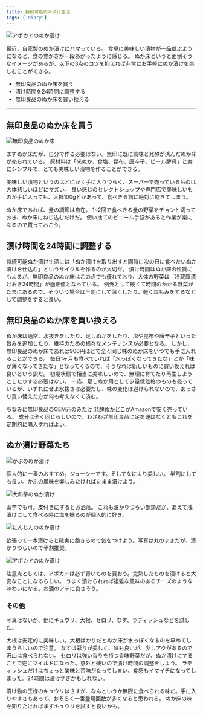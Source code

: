 ```yaml
---
title: 持続可能ぬか漬け生活
tags: ['diary']
---
```


![アボカドのぬか漬け](https://cdn-ak.f.st-hatena.com/images/fotolife/h/hachipochi/20211229/20211229120051.jpg "アボカドのぬか漬け")

最近、自家製のぬか漬けにハマっている。
食卓に美味しい漬物が一品並ぶようになると、食の豊かさが一段あがったように感じる。
ぬか床というと面倒そうなイメージがあるが、以下の3点のコツを抑えれば非常にお手軽にぬか漬けを楽しむことができる。

- 無印良品のぬか床を買う
- 漬け時間を24時間に調整する
- 無印良品のぬか床を買い換える

***

## 無印良品のぬか床を買う

![無印良品のぬか床](https://cdn-ak.f.st-hatena.com/images/fotolife/h/hachipochi/20211229/20211229120118.jpg "ジップ付きのパックに入っており、そのまま運用できる")

まずぬか床だが、自分で作る必要はない。無印に既に調味と発酵が済んだぬか床が売られている。
原材料は「米ぬか、食塩、昆布、唐辛子、ビール酵母」と実にシンプルで、とても美味しい漬物を作ることができる。

美味しい漬物というのはとにかく手に入りづらく、スーパーで売っているものは大体悲しいほどにマズい。
良い感じのセレクトショップや専門店で美味しいものが手に入っても、大抵100gとかあって、食べきる前に絶対に飽きてしまう。

ぬか床であれば、量の調節は自在。
1~2回で食べきる量の野菜をチョンと切っておき、ぬか床にねじ込むだけだ。
使い捨てのビニール手袋があると作業が楽になるので買っておこう。

## 漬け時間を24時間に調整する

持続可能ぬか漬け生活には「ぬか漬けを取り出すと同時に次の日に食べたいぬか漬けを仕込む」というサイクルを作るのが大切だ。
漬け時間はぬか床の性質にもよるが、無印良品のぬか床はこの点でも優れており、大体の野菜は「冷蔵庫漬けおき24時間」が適正値となっている。
例外として硬くて時間のかかる野菜がたまにあるので、そういう場合は半割にして薄くしたり、軽く塩もみをするなどして調整をすると良い。

## 無印良品のぬか床を買い換える

ぬか床は通常、水抜きをしたり、足しぬかをしたり、塩や昆布や唐辛子といった旨みを追加したり、維持のための様々なメンテナンスが必要となる。
しかし、無印良品のぬか床であれば900円ほどで全く同じ味のぬか床をいつでも手に入れることができる。
毎日1ヶ月も食べていれば「水っぽくなってきたな」とか「味が薄くなってきたな」となってくるので、そうなれば新しいものに買い換えれば良いという訳だ。
初期状態で相当に美味しいので、無理に育てたり再生しようとしたりする必要はない。
一応、足しぬか用として少量低価格のものも売っているが、いずれにせよ水抜きは必要だし、味の変化は避けられないので、あっさり買い替えた方が何も考えなくて済む。

ちなみに無印良品のOEM元の[みたけ 発酵ぬかどこ](https://www.amazon.co.jp/d/B003STECK4)がAmazonで安く売っている。
成分は全く同じらしいので、わざわざ無印良品に足を運ばなくともこれを定期的に購入すればよい。

## ぬか漬け野菜たち

![かぶのぬか漬け](https://cdn-ak.f.st-hatena.com/images/fotolife/h/hachipochi/20211229/20211229120059.jpg "かぶのぬか漬け")

個人的に一番のおすすめ。ジューシーです。そしてなにより美しい。
半割にしても良い。かぶの風味を楽しみたければ丸まま漬けよう。

![大和芋のぬか漬け](https://cdn-ak.f.st-hatena.com/images/fotolife/h/hachipochi/20211229/20211229120734.jpg "大和芋のぬか漬け")

山芋でも可。皮付きにするとお洒落。
これも漬かりづらい部類だが、あえて浅漬けにして食べる時に塩を振るのが個人的に好き。

![にんじんのぬか漬け](https://cdn-ak.f.st-hatena.com/images/fotolife/h/hachipochi/20211229/20211229120041.jpg "にんじんのぬか漬け")

欲張って一本漬けると確実に飽きるので気をつけよう。写真は丸のままだが、漬かりづらいので半割推奨。

![アボカドのぬか漬け](https://cdn-ak.f.st-hatena.com/images/fotolife/h/hachipochi/20211229/20211229120108.jpg "アボカドのぬか漬け")

注意点としては、アボカドは必ず青いものを買おう。完熟したものを漬けると大変なことになるらしい。
うまく漬けられれば複雑な風味のあるチーズのような味わいになる。お酒のアテに良さそう。

### その他

写真はないが、他にキュウリ、大根、セロリ、なす、ラディッシュなどを試した。

大根は安定的に美味しい。大根ばかりだとぬか床が水っぽくなるのを早めてしまうらしいので注意。
なすは彩りが美しく、味も良いが、少しアクがあるので沢山は食べられない。
セロリは強い香りを持つ香味野菜だが、ぬか漬けにすることで逆にマイルドになった。意外と硬いので漬け時間の調整をしよう。
ラディッシュだけはちょっと酸味と苦味がたってしまい、食感もイマイチになってしまった。24時間は漬けすぎかもしれない。

漬け物の王様のキュウリはさすが、なんというか無限に食べられる味だ。手に入りやすさもあって、おそらく一番登場回数が多くなると思われる。
ぬか床の味を知りたければまずキュウリを試すと良いかも。
